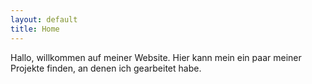 ```yaml
---
layout: default
title: Home
---
```

Hallo, willkommen auf meiner Website. Hier kann mein ein paar meiner Projekte finden, an denen ich gearbeitet habe.